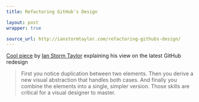```yaml
---
title: Refactoring GitHub's Design

layout: post
wrapper: true

source_url: http://ianstormtaylor.com/refactoring-githubs-design/
---
```

[Cool piece][post-url] by [Ian Storm Taylor][ian-storm-taylor] explaining his view on the latest GitHub redesign

> First you notice duplication between two elements. Then you derive a new visual abstraction that handles both cases. And finally you combine the elements into a single, simpler version. Those skills are critical for a visual designer to master.

[post-url]: http://ianstormtaylor.com/refactoring-githubs-design/
[ian-storm-taylor]: https://twitter.com/ianstormtaylor